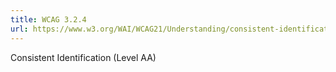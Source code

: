 ```yaml
---
title: WCAG 3.2.4
url: https://www.w3.org/WAI/WCAG21/Understanding/consistent-identification.html
---
```

Consistent Identification (Level AA)

